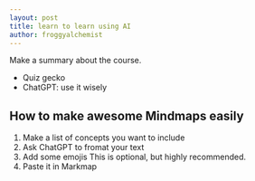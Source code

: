 ```yaml
---
layout: post
title: learn to learn using AI
author: froggyalchemist
---
```


Make a summary about the course.

- Quiz gecko
- ChatGPT: use it wisely

## How to make awesome Mindmaps easily

1. Make a list of concepts you want to include
2. Ask ChatGPT to fromat your text
3. Add some emojis
   This is optional, but highly recommended.
4. Paste it in Markmap
